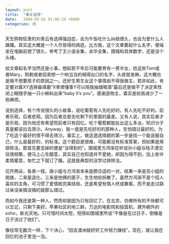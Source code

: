 ```yaml
---
layout: post
title:  "事关选择"
date:   2009-05-02 01:06:29 +0800
categories: 感
---
```


天生购物狂里的刘青云有选择强迫症，会为午饭吃什么纠结很久，也会为爱什么人踌躇。其实这大概是一个人尽皆得的病症。比方我，这个文章要起什么名字，便端坐在电脑前想了很久，参考了王小波全集，余华全集，围城和具体数学，还是没个头绪。

给文章起名字当然还是小事，想起若干年后可能要育有一男半女，给这些Tom或者Mary，狗剩或者招弟想一个响当当的喊得出口的名字，头皮就发麻。这大概也是我不想要孩子的原因之一。还好生男生女这个事情由不得我做主，若非如此，肯定要对着XY选择器琢磨“X孝顺懂事Y可以陪我抽烟喝酒”最后还是做不了决定索性闭上眼随手抽一只小蝌蚪出来“baby it’s you”。感谢造物主，着实是给我减少了一些麻烦。

说到选择，有个传说很久的小故事，说吃葡萄有人先吃好的，有人先吃不好的。前者乐观，后者悲观。因为后者总是去吃剩下的里面的最差。又有人说，其实后者才是乐观，因为他还有希望而前者只有回忆。吃个葡萄都能扯出这么多淡，知识分子真是都该拉去筛沙。Anyway，我一度是先吃好的的那种人，生怕错过最好的。为了吃这个最好的恨不得去筛沙。事实上，做这道选择题的第一步是找一个能说服自己，什么是最好的，的标准。这个题目是很难，可能都没有标准答案，但如果是用排除法，那首先要去掉的便是”没得到的”。围城里方鸿渐在听说孙小姐与陆子潇交往很频繁，便马上心生醋意，其实自己也知道并不爱她，却因为得不到，加上些许柔情蜜意，匆忙之下就订了婚。这就是典型的没学过排除法。

花开两朵，各表一枝。唐小姐与方鸿渐本来是颇合适的一对，结果一来是苏小姐的挑拨，二来是造化，三来是他俩的面子，生生地给拆散了。虽然方鸿渐不是个招人喜欢的主角，可习惯了爱情剧完美结局，还是希望有情人终成眷属，而不是走过路过亲没亲搞没搞的就那么错过。

而如今我还是第一种人，然而却是因为只有回忆了。在北京，仿佛所有的不快都可以忘记，只剩下美好。苹果社区的地三鲜，万达的电影院和投篮机，建外朝外的soho，新光天地。只可惜时间太短，短得如围城里所说“不像是在过日子，倒像是日子流过了他们”。

像往常无数次一样，下个决心，“回去澳洲就好好工作努力赚钱”。现在，就让我在回忆的池子里泡一泡。